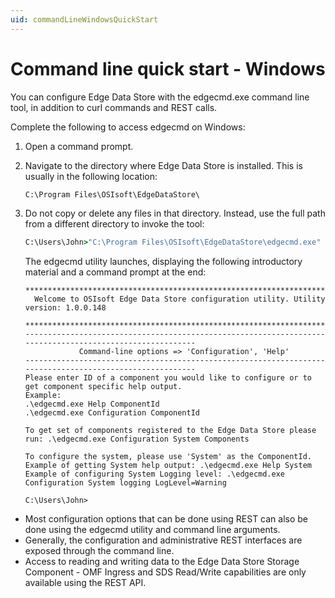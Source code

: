 ```yaml
---
uid: commandLineWindowsQuickStart
---
```


# Command line quick start - Windows

You can configure Edge Data Store with the edgecmd.exe command line tool, in addition to curl commands and REST calls. 

Complete the following to access edgecmd on Windows:

1. Open a command prompt.
2. Navigate to the directory where Edge Data Store is installed. This is usually in the following location:

   ```cmd
   C:\Program Files\OSIsoft\EdgeDataStore\
   ```

3. Do not copy or delete any files in that directory. Instead, use the full path from a different directory to invoke the tool:

   ```cmd
   C:\Users\John>"C:\Program Files\OSIsoft\EdgeDataStore\edgecmd.exe" Help
   ```
   The edgecmd utility launches, displaying the following introductory material and a command prompt at the end:
   
   ```
   ************************************************************************************************************************
     Welcome to OSIsoft Edge Data Store configuration utility. Utility version: 1.0.0.148

   ************************************************************************************************************************
   ---------------------------------------------------------------------------------------------------------
               Command-line options => 'Configuration', 'Help'
   ---------------------------------------------------------------------------------------------------------
   Please enter ID of a component you would like to configure or to get component specific help output.
   Example:
   .\edgecmd.exe Help ComponentId
   .\edgecmd.exe Configuration ComponentId

   To get set of components registered to the Edge Data Store please run: .\edgecmd.exe Configuration System Components

   To configure the system, please use 'System' as the ComponentId.
   Example of getting System help output: .\edgecmd.exe Help System
   Example of configuring System Logging level: .\edgecmd.exe Configuration System logging LogLevel=Warning

   C:\Users\John>
   ```

* Most configuration options that can be done using REST can also be done using the edgecmd utility and command line arguments. 
* Generally, the configuration and administrative REST interfaces are exposed through the command line. 
* Access to reading and writing data to the Edge Data Store Storage Component - OMF Ingress and SDS Read/Write capabilities are only available using the REST API.
